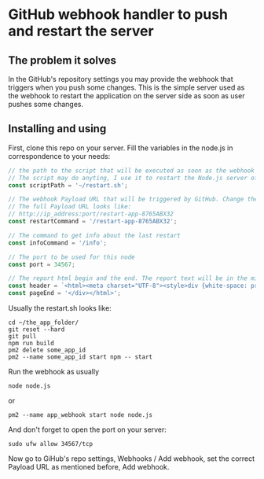 # GitHub webhook handler to push and restart the server
## The problem it solves
In the GitHub's repository settings you may provide the webhook that triggers when you push some changes. 
This is the simple server used as the webhook 
to restart the application on the server side as soon as user pushes some changes.

## Installing and using
First, clone this repo on your server. Fill the variables in the node.js  in correspondence to your needs:
```js
// the path to the script that will be executed as soon as the webhook triggers
// The script may do anyting, I use it to restart the Node.js server of the bigger application
const scriptPath = '~/restart.sh';

// The webhook Payload URL that will be triggered by GitHub. Change the command to some unique string. 
// The full Payload URL looks like:
// http://ip_address:port/restart-app-8765ABX32
const restartCommand = '/restart-app-8765ABX32';

// The command to get info about the last restart 
const infoCommand = '/info';

// The port to be used for this node
const port = 34567; 

// The report html begin and the end. The report text will be in the middle.
const header = `<html><meta charset="UTF-8"><style>div {white-space: pre;font-family: 'Roboto Mono', monospace;}</style><div>`;
const pageEnd = '</div></html>';
```
Usually the restart.sh looks like:
```
cd ~/the_app_folder/
git reset --hard
git pull
npm run build
pm2 delete some_app_id
pm2 --name some_app_id start npm -- start
```
Run the webhook as usually
```
node node.js
```
or
```
pm2 --name app_webhook start node node.js
```
And don't forget to open the port on your server:
```
sudo ufw allow 34567/tcp
```
Now go to GiHub's repo settings, Webhooks / Add webhook, set the correct Payload URL as mentioned before, Add webhook.
